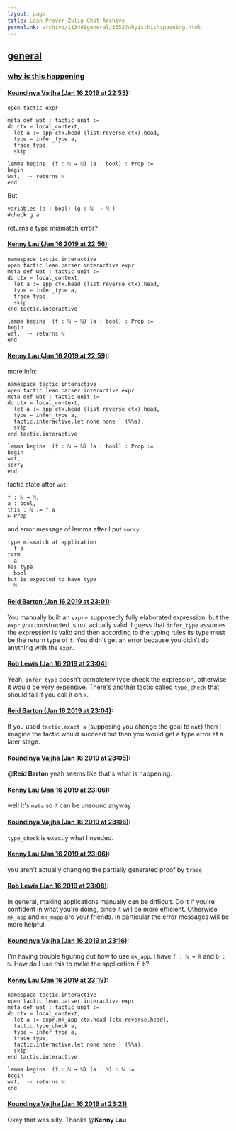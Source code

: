 ```yaml
---
layout: page
title: Lean Prover Zulip Chat Archive 
permalink: archive/113488general/55527whyisthishappening.html
---
```


## [general](index.html)
### [why is this happening](55527whyisthishappening.html)

#### [Koundinya Vajjha (Jan 16 2019 at 22:53)](https://leanprover.zulipchat.com/#narrow/stream/113488-general/topic/why%20is%20this%20happening/near/155291582):
```lean 
open tactic expr

meta def wat : tactic unit := 
do ctx ← local_context,
  let a := app ctx.head (list.reverse ctx).head,
  type ← infer_type a,
  trace type,
  skip

lemma begins  (f : ℕ → ℕ) (a : bool) : Prop := 
begin 
wat,  -- returns ℕ
end 
```
But 
``` lean
variables (a : bool) (g : ℕ  → ℕ )
#check g a
```
returns a type mismatch error?

#### [Kenny Lau (Jan 16 2019 at 22:56)](https://leanprover.zulipchat.com/#narrow/stream/113488-general/topic/why%20is%20this%20happening/near/155291781):
```lean
namespace tactic.interactive
open tactic lean.parser interactive expr
meta def wat : tactic unit :=
do ctx ← local_context,
  let a := app ctx.head (list.reverse ctx).head,
  type ← infer_type a,
  trace type,
  skip
end tactic.interactive

lemma begins  (f : ℕ → ℕ) (a : bool) : Prop :=
begin
wat,  -- returns ℕ
end
```

#### [Kenny Lau (Jan 16 2019 at 22:59)](https://leanprover.zulipchat.com/#narrow/stream/113488-general/topic/why%20is%20this%20happening/near/155291999):
more info:
```lean
namespace tactic.interactive
open tactic lean.parser interactive expr
meta def wat : tactic unit :=
do ctx ← local_context,
  let a := app ctx.head (list.reverse ctx).head,
  type ← infer_type a,
  tactic.interactive.let none none ``(%%a),
  skip
end tactic.interactive

lemma begins  (f : ℕ → ℕ) (a : bool) : Prop :=
begin
wat,
sorry
end
```

tactic state after `wat`:
```
f : ℕ → ℕ,
a : bool,
this : ℕ := f a
⊢ Prop
```

and error message of lemma after I put `sorry`:
```
type mismatch at application
  f a
term
  a
has type
  bool
but is expected to have type
  ℕ
```

#### [Reid Barton (Jan 16 2019 at 23:01)](https://leanprover.zulipchat.com/#narrow/stream/113488-general/topic/why%20is%20this%20happening/near/155292170):
You manually built an `expr`= supposedly fully elaborated expression, but the `expr` you constructed is not actually valid. I guess that `infer_type` assumes the expression is valid and then according to the typing rules its type must be the return type of `f`. You didn't get an error because you didn't do anything with the `expr`.

#### [Rob Lewis (Jan 16 2019 at 23:04)](https://leanprover.zulipchat.com/#narrow/stream/113488-general/topic/why%20is%20this%20happening/near/155292366):
Yeah, `infer_type` doesn't completely type check the expression, otherwise it would be very expensive. There's another tactic called `type_check` that should fail if you call it on `a`.

#### [Reid Barton (Jan 16 2019 at 23:04)](https://leanprover.zulipchat.com/#narrow/stream/113488-general/topic/why%20is%20this%20happening/near/155292374):
If you used `tactic.exact a` (supposing you change the goal to `nat`) then I imagine the tactic would succeed but then you would get a type error at a later stage.

#### [Koundinya Vajjha (Jan 16 2019 at 23:05)](https://leanprover.zulipchat.com/#narrow/stream/113488-general/topic/why%20is%20this%20happening/near/155292406):
@**Reid Barton**  yeah seems like that's what is happening.

#### [Kenny Lau (Jan 16 2019 at 23:06)](https://leanprover.zulipchat.com/#narrow/stream/113488-general/topic/why%20is%20this%20happening/near/155292507):
well it's `meta` so it can be unsound anyway

#### [Koundinya Vajjha (Jan 16 2019 at 23:06)](https://leanprover.zulipchat.com/#narrow/stream/113488-general/topic/why%20is%20this%20happening/near/155292545):
`type_check` is exactly what I needed.

#### [Kenny Lau (Jan 16 2019 at 23:06)](https://leanprover.zulipchat.com/#narrow/stream/113488-general/topic/why%20is%20this%20happening/near/155292547):
you aren't actually changing the partially generated proof by `trace`

#### [Rob Lewis (Jan 16 2019 at 23:08)](https://leanprover.zulipchat.com/#narrow/stream/113488-general/topic/why%20is%20this%20happening/near/155292687):
In general, making applications manually can be difficult. Do it if you're confident in what you're doing, since it will be more efficient. Otherwise `mk_app` and `mk_mapp` are your friends. In particular the error messages will be more helpful.

#### [Koundinya Vajjha (Jan 16 2019 at 23:16)](https://leanprover.zulipchat.com/#narrow/stream/113488-general/topic/why%20is%20this%20happening/near/155293217):
I'm having trouble figuring out how to use `mk_app`.  I have `f : ℕ → ℝ` and `b : ℕ`. How do I use this to make the application `f b`?

#### [Kenny Lau (Jan 16 2019 at 23:19)](https://leanprover.zulipchat.com/#narrow/stream/113488-general/topic/why%20is%20this%20happening/near/155293421):
```lean
namespace tactic.interactive
open tactic lean.parser interactive expr
meta def wat : tactic unit :=
do ctx ← local_context,
  let a := expr.mk_app ctx.head [ctx.reverse.head],
  tactic.type_check a,
  type ← infer_type a,
  trace type,
  tactic.interactive.let none none ``(%%a),
  skip
end tactic.interactive

lemma begins  (f : ℕ → ℕ) (a : ℕ) : ℕ :=
begin
wat,  -- returns ℕ
end
```

#### [Koundinya Vajjha (Jan 16 2019 at 23:21)](https://leanprover.zulipchat.com/#narrow/stream/113488-general/topic/why%20is%20this%20happening/near/155293593):
Okay that was silly. Thanks @**Kenny Lau**


